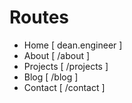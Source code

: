 # Routes

- Home [ dean.engineer ]
- About [ /about ]
- Projects [ /projects ]
- Blog [ /blog ]
- Contact [ /contact ]

